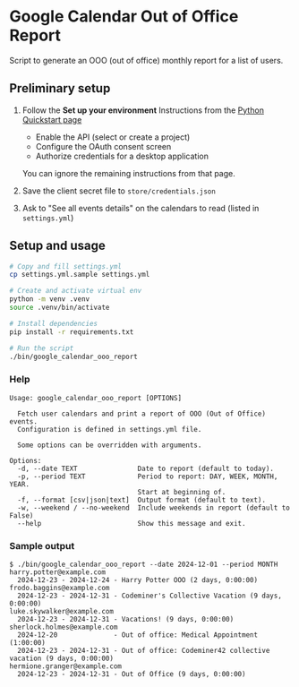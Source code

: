 # Google Calendar Out of Office Report

Script to generate an OOO (out of office) monthly report for a list of users.

## Preliminary setup

1. Follow the **Set up your environment** Instructions from the [Python Quickstart page](https://developers.google.com/calendar/api/quickstart/python)
    - Enable the API (select or create a project)
    - Configure the OAuth consent screen
    - Authorize credentials for a desktop application

    You can ignore the remaining instructions from that page.
2. Save the client secret file to `store/credentials.json`
3. Ask to "See all events details" on the calendars to read (listed in `settings.yml`)

## Setup and usage

```bash
# Copy and fill settings.yml
cp settings.yml.sample settings.yml

# Create and activate virtual env
python -m venv .venv
source .venv/bin/activate

# Install dependencies
pip install -r requirements.txt

# Run the script
./bin/google_calendar_ooo_report
```

### Help

```
Usage: google_calendar_ooo_report [OPTIONS]

  Fetch user calendars and print a report of OOO (Out of Office) events.
  Configuration is defined in settings.yml file.

  Some options can be overridden with arguments.

Options:
  -d, --date TEXT               Date to report (default to today).
  -p, --period TEXT             Period to report: DAY, WEEK, MONTH, YEAR.
                                Start at beginning of.
  -f, --format [csv|json|text]  Output format (default to text).
  -w, --weekend / --no-weekend  Include weekends in report (default to False)
  --help                        Show this message and exit.
```

### Sample output

```
$ ./bin/google_calendar_ooo_report --date 2024-12-01 --period MONTH
harry.potter@example.com
  2024-12-23 - 2024-12-24 - Harry Potter OOO (2 days, 0:00:00)
frodo.baggins@example.com
  2024-12-23 - 2024-12-31 - Codeminer's Collective Vacation (9 days, 0:00:00)
luke.skywalker@example.com
  2024-12-23 - 2024-12-31 - Vacations! (9 days, 0:00:00)
sherlock.holmes@example.com
  2024-12-20              - Out of office: Medical Appointment (1:00:00)
  2024-12-23 - 2024-12-31 - Out of office: Codeminer42 collective vacation (9 days, 0:00:00)
hermione.granger@example.com
  2024-12-23 - 2024-12-31 - Out of Office (9 days, 0:00:00)
```
